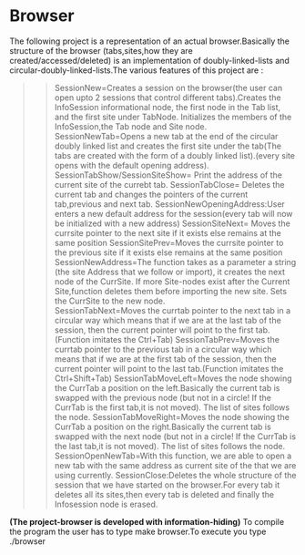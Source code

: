 # Browser
The following project is a representation of an actual browser.Basically the structure of the browser (tabs,sites,how they are created/accessed/deleted) is an implementation of doubly-linked-lists and circular-doubly-linked-lists.The various features of this project are :

>>SessionNew=Creates a session on the browser(the user can open upto 2 sessions that control different tabs).Creates the InfoSession informational node, the first node in the Tab list, and the first site under TabNode.  Initializes the members of the InfoSession,the Tab node and Site node. 
>>SessionNewTab=Opens a new tab at the end of the circular doubly linked list and creates the first site under the tab(The tabs are created with the form of a doubly linked list).(every site opens with the default opening address).
>>SessionTabShow/SessionSiteShow= Print the address of the current site of the currebt tab.
>>SessionTabClose= Deletes the current tab and changes the pointers of the current tab,previous and next tab.
>>SessionNewOpeningAddress:User enters a new default address for the session(every tab will now be initialized with a new address)
>>SessionSiteNext= Moves the currsite pointer to the next site if it exists else remains at the same position
>>SessionSitePrev=Moves the currsite pointer to the previous site if it exists else remains at the same position
>>SessionNewAddress=The function takes as a parameter a string (the site Address that we follow or import), it creates the next node of the CurrSite. If more Site-nodes exist after the Current Site,function deletes them before importing the new site. Sets the CurrSite to the new node.  
>>SessionTabNext=Moves the currtab pointer to the next tab in a circular way which means that if we are at the last tab of the session, then the current pointer will point to the first tab.(Function imitates the Ctrl+Tab)
>>SessionTabPrev=Moves the currtab pointer to the previous tab in a circular way which means that if we are at the first tab of the session, then the current pointer will point to the last tab.(Function imitates the Ctrl+Shift+Tab)
>>SessionTabMoveLeft=Moves the node showing the CurrTab a position on the left.Basically the current tab is swapped with the previous node (but not in a circle! If the CurrTab is the first tab,it is not moved). The list of sites follows the node.
>>SessionTabMoveRight=Moves the node showing the CurrTab a position on the right.Basically the current tab is swapped with the next  node (but not in a circle! If the CurrTab is the last tab,it is not moved). The list of sites follows the node.
>>SessionOpenNewTab=With this function, we are able to open a new tab with the same address as current site of the that we are using currently.
>>SessionClose:Deletes the whole structure of the session that we have started on the browser.For every tab it deletes all its sites,then every tab is deleted and finally the Infosession node is erased.

******(The project-browser is developed with information-hiding)******
To compile the program the user has to type make browser.To execute you type ./browser

